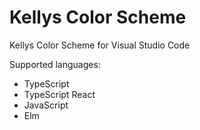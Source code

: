 # Kellys Color Scheme
Kellys Color Scheme for Visual Studio Code

Supported languages:
- TypeScript
- TypeScript React
- JavaScript
- Elm

